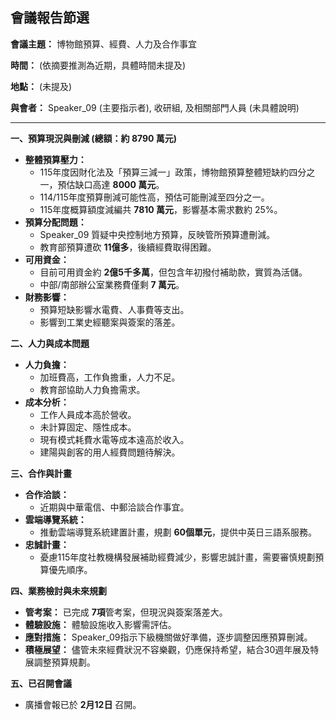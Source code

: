 ## 會議報告節選

**會議主題：** 博物館預算、經費、人力及合作事宜

**時間：** (依摘要推測為近期，具體時間未提及)

**地點：** (未提及)

**與會者：** Speaker_09 (主要指示者), 收研組, 及相關部門人員 (未具體說明)

---

**一、預算現況與刪減 (總額：約 8790 萬元)**

*   **整體預算壓力：**
    *   115年度因財化法及「預算三減一」政策，博物館預算整體短缺約四分之一，預估缺口高達 **8000 萬元**。
    *   114/115年度預算刪減可能性高，預估可能刪減至四分之一。
    *   115年度概算額度減編共 **7810 萬元**，影響基本需求數約 25%。
*   **預算分配問題：**
    *   Speaker_09 質疑中央控制地方預算，反映管所預算遭刪減。
    *   教育部預算遭砍 **11億多**，後續經費取得困難。
*   **可用資金：**
    *   目前可用資金約 **2億5千多萬**，但包含年初撥付補助款，實質為活儲。
    *   中部/南部辦公室業務費僅剩 **7 萬元**。
*   **財務影響：**
    *   預算短缺影響水電費、人事費等支出。
    *   影響到工業史經聽案與簽案的落差。

**二、人力與成本問題**

*   **人力負擔：**
    *   加班費高，工作負擔重，人力不足。
    *   教育部協助人力負擔需求。
*   **成本分析：**
    *   工作人員成本高於營收。
    *   未計算固定、隱性成本。
    *   現有模式耗費水電等成本遠高於收入。
    *   建陽與創客的用人經費問題待解決。

**三、合作與計畫**

*   **合作洽談：**
    *   近期與中華電信、中郵洽談合作事宜。
*   **雲端導覽系統：**
    *   推動雲端導覽系統建置計畫，規劃 **60個單元**，提供中英日三語系服務。
*   **忠誠計畫：**
    *   憂慮115年度社教機構發展補助經費減少，影響忠誠計畫，需要審慎規劃預算優先順序。

**四、業務檢討與未來規劃**

*   **管考案：** 已完成 **7項**管考案，但現況與簽案落差大。
*   **體驗設施：** 體驗設施收入影響需評估。
*   **應對措施：** Speaker_09指示下級機關做好準備，逐步調整因應預算刪減。
*   **積極展望：** 儘管未來經費狀況不容樂觀，仍應保持希望，結合30週年展及特展調整預算規劃。

**五、已召開會議**

*   廣播會報已於 **2月12日** 召開。